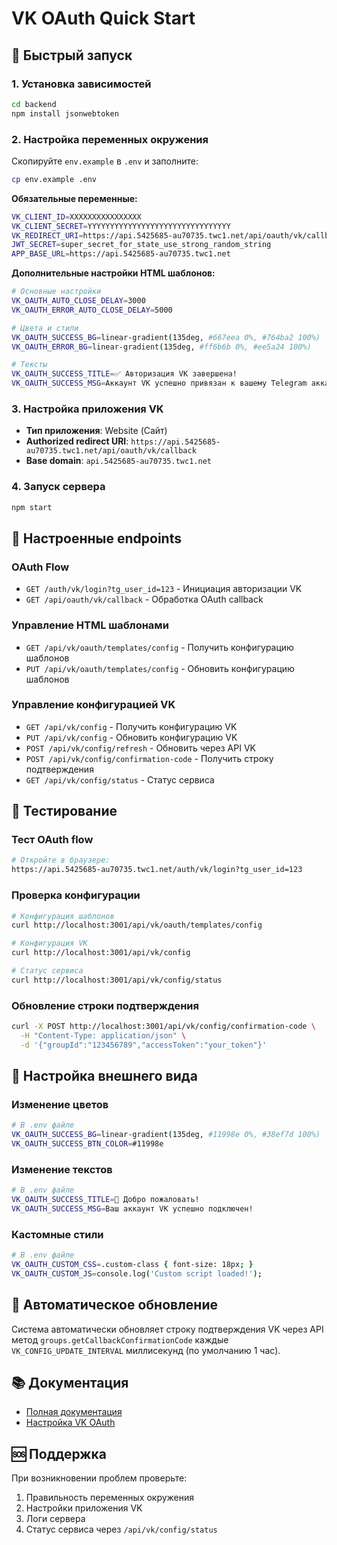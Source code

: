 # VK OAuth Quick Start

## 🚀 Быстрый запуск

### 1. Установка зависимостей
```bash
cd backend
npm install jsonwebtoken
```

### 2. Настройка переменных окружения
Скопируйте `env.example` в `.env` и заполните:
```bash
cp env.example .env
```

**Обязательные переменные:**
```bash
VK_CLIENT_ID=XXXXXXXXXXXXXXXX
VK_CLIENT_SECRET=YYYYYYYYYYYYYYYYYYYYYYYYYYYYYYYY
VK_REDIRECT_URI=https://api.5425685-au70735.twc1.net/api/oauth/vk/callback
JWT_SECRET=super_secret_for_state_use_strong_random_string
APP_BASE_URL=https://api.5425685-au70735.twc1.net
```

**Дополнительные настройки HTML шаблонов:**
```bash
# Основные настройки
VK_OAUTH_AUTO_CLOSE_DELAY=3000
VK_OAUTH_ERROR_AUTO_CLOSE_DELAY=5000

# Цвета и стили
VK_OAUTH_SUCCESS_BG=linear-gradient(135deg, #667eea 0%, #764ba2 100%)
VK_OAUTH_ERROR_BG=linear-gradient(135deg, #ff6b6b 0%, #ee5a24 100%)

# Тексты
VK_OAUTH_SUCCESS_TITLE=✅ Авторизация VK завершена!
VK_OAUTH_SUCCESS_MSG=Аккаунт VK успешно привязан к вашему Telegram аккаунту.
```

### 3. Настройка приложения VK
- **Тип приложения**: Website (Сайт)
- **Authorized redirect URI**: `https://api.5425685-au70735.twc1.net/api/oauth/vk/callback`
- **Base domain**: `api.5425685-au70735.twc1.net`

### 4. Запуск сервера
```bash
npm start
```

## 🔗 Настроенные endpoints

### OAuth Flow
- `GET /auth/vk/login?tg_user_id=123` - Инициация авторизации VK
- `GET /api/oauth/vk/callback` - Обработка OAuth callback

### Управление HTML шаблонами
- `GET /api/vk/oauth/templates/config` - Получить конфигурацию шаблонов
- `PUT /api/vk/oauth/templates/config` - Обновить конфигурацию шаблонов

### Управление конфигурацией VK
- `GET /api/vk/config` - Получить конфигурацию VK
- `PUT /api/vk/config` - Обновить конфигурацию VK
- `POST /api/vk/config/refresh` - Обновить через API VK
- `POST /api/vk/config/confirmation-code` - Получить строку подтверждения
- `GET /api/vk/config/status` - Статус сервиса

## 🧪 Тестирование

### Тест OAuth flow
```bash
# Откройте в браузере:
https://api.5425685-au70735.twc1.net/auth/vk/login?tg_user_id=123
```

### Проверка конфигурации
```bash
# Конфигурация шаблонов
curl http://localhost:3001/api/vk/oauth/templates/config

# Конфигурация VK
curl http://localhost:3001/api/vk/config

# Статус сервиса
curl http://localhost:3001/api/vk/config/status
```

### Обновление строки подтверждения
```bash
curl -X POST http://localhost:3001/api/vk/config/confirmation-code \
  -H "Content-Type: application/json" \
  -d '{"groupId":"123456789","accessToken":"your_token"}'
```

## 🎨 Настройка внешнего вида

### Изменение цветов
```bash
# В .env файле
VK_OAUTH_SUCCESS_BG=linear-gradient(135deg, #11998e 0%, #38ef7d 100%)
VK_OAUTH_SUCCESS_BTN_COLOR=#11998e
```

### Изменение текстов
```bash
# В .env файле
VK_OAUTH_SUCCESS_TITLE=🎉 Добро пожаловать!
VK_OAUTH_SUCCESS_MSG=Ваш аккаунт VK успешно подключен!
```

### Кастомные стили
```bash
# В .env файле
VK_OAUTH_CUSTOM_CSS=.custom-class { font-size: 18px; }
VK_OAUTH_CUSTOM_JS=console.log('Custom script loaded!');
```

## 🔄 Автоматическое обновление

Система автоматически обновляет строку подтверждения VK через API метод `groups.getCallbackConfirmationCode` каждые `VK_CONFIG_UPDATE_INTERVAL` миллисекунд (по умолчанию 1 час).

## 📚 Документация

- [Полная документация](./docs/VK_OAUTH_FLEXIBLE_SYSTEM.md)
- [Настройка VK OAuth](./docs/VK_OAUTH_SETUP.md)

## 🆘 Поддержка

При возникновении проблем проверьте:
1. Правильность переменных окружения
2. Настройки приложения VK
3. Логи сервера
4. Статус сервиса через `/api/vk/config/status`
